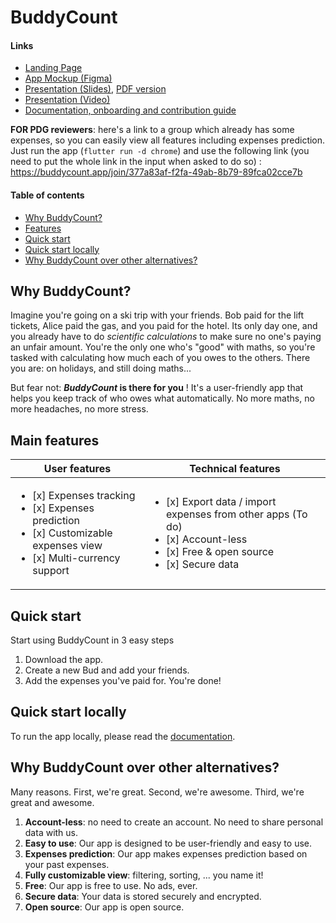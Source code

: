 # BuddyCount

#### Links

- [Landing Page](https://buddycount.github.io/Landing-Page/)
- [App Mockup (Figma)](https://www.figma.com/design/9XQxoVSvsGFkov3m2gtXxE/Mockup?m=auto&t=NGKzTnuxCkvpSpkX-1)
- [Presentation (Slides)](https://www.figma.com/deck/KjmyK0v7asETsG9oqf7VsT/Slides), [PDF version](https://github.com/BuddyCount/BuddyCount/tree/main/docs/src/presentation.pdf)
- [Presentation (Video)](https://www.youtube.com/watch?v=XsQE-BCzkJg)
- [Documentation, onboarding and contribution guide](https://github.com/BuddyCount/BuddyCount)

__FOR PDG reviewers__: here's a link to a group which already has some expenses, so you can easily view all features including expenses prediction. Just run the app (`flutter run -d chrome`) and use the following link (you need to put the whole link in the input when asked to do so) : https://buddycount.app/join/377a83af-f2fa-49ab-8b79-89fca02cce7b

#### Table of contents

- [Why BuddyCount?](#why-buddycount)
- [Features](#features)
- [Quick start](#quick-start)
- [Quick start locally](#quick-start-locally)
- [Why BuddyCount over other alternatives?](#why-buddycount-over-other-alternatives)


## Why BuddyCount?

Imagine you're going on a ski trip with your friends. Bob paid for the lift tickets, Alice paid the gas, and you paid for the hotel. Its only day one, and you already have to do _scientific calculations_ to make sure no one's paying an unfair amount. You're the only one who's "good" with maths, so you're tasked with calculating how much each of you owes to the others. There you are: on holidays, and still doing maths...

But fear not: **_BuddyCount_ is there for you** ! It's a user-friendly app that helps you keep track of who owes what automatically. No more maths, no more headaches, no more stress.

## Main features
<table>
  <thead>
    <tr>
      <th>User features</th>
      <th>Technical features</th>
    </tr>
  </thead>
  <tbody>
  <tr>
    <td>
      <ul>
        <li>[x] Expenses tracking</li>
        <li>[x] Expenses prediction</li>
        <li>[x] Customizable expenses view</li>
        <li>[x] Multi-currency support</li>
      </ul>
    </td>
    <td>
      <ul>
        <li>[x] Export data / import expenses from other apps (To do)</li>
        <li>[x] Account-less</li>
        <li>[x] Free & open source</li>
        <li>[x] Secure data</li>
      </ul>
    </td>
  </tr>
</table>

## Quick start

Start using BuddyCount in 3 easy steps

1. Download the app.
2. Create a new Bud and add your friends.
3. Add the expenses you've paid for. You're done!

## Quick start locally

To run the app locally, please read the [documentation](https://github.com/BuddyCount/BuddyCount).

## Why BuddyCount over other alternatives?

Many reasons. First, we're great. Second, we're awesome. Third, we're great and awesome.

1. **Account-less**: no need to create an account. No need to share personal data with us.
2. **Easy to use**: Our app is designed to be user-friendly and easy to use.
3. **Expenses prediction**: Our app makes expenses prediction based on your past expenses.
4. **Fully customizable view**: filtering, sorting, ... you name it!
4. **Free**: Our app is free to use. No ads, ever.
5. **Secure data**: Your data is stored securely and encrypted.
6. **Open source**: Our app is open source.
